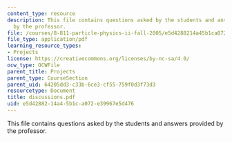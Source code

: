 ```yaml
---
content_type: resource
description: This file contains questions asked by the students and answers provided
  by the professor.
file: /courses/8-811-particle-physics-ii-fall-2005/e5d4288214a45b1ca072e39967e5d476_discussions.pdf
file_type: application/pdf
learning_resource_types:
- Projects
license: https://creativecommons.org/licenses/by-nc-sa/4.0/
ocw_type: OCWFile
parent_title: Projects
parent_type: CourseSection
parent_uid: 64205dd3-c33b-6ce3-cf55-759f0d3f73d3
resourcetype: Document
title: discussions.pdf
uid: e5d42882-14a4-5b1c-a072-e39967e5d476
---
```

This file contains questions asked by the students and answers provided by the professor.